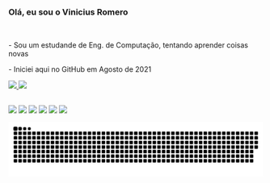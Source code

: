 ### Olá, eu sou o Vinicius Romero  
<br>

<p>- Sou um estudande de Eng. de Computação, tentando aprender coisas novas</p>
<p>- Iniciei aqui no GitHub em Agosto de 2021</p>
  
 <div>
  <a href="https://github.com/Romerozito">
  <img height="180em" src="https://github-readme-stats.vercel.app/api?username=Romerozito&show_icons=true&theme=dracula&include_all_commits=true&count_private=true"/>
  <img height="180em" src="https://github-readme-stats.vercel.app/api/top-langs/?username=Romerozito&layout=compact&langs_count=7&theme=dracula"/>
</div>
    
  ##
 
<div> 
    <a href="https://instagram.com/vinicius_romero_" target="_blank"><img src="https://img.shields.io/badge/-Instagram-%23E4405F?style=for-the-badge&logo=instagram&logoColor=white" target="_blank"></a>
 	<a href="https://www.twitch.tv/Romerozito" target="_blank"><img src="https://img.shields.io/badge/Twitch-9146FF?style=for-the-badge&logo=twitch&logoColor=white" target="_blank"></a>
 <a href="https://discord.gg/WQmVcXZ27G" target="_blank"><img src="https://img.shields.io/badge/Discord-7289DA?style=for-the-badge&logo=discord&logoColor=white" target="_blank"></a> 
  <a href = "mailto:romerozitor@gmail.com"><img src="https://img.shields.io/badge/-Gmail-%23333?style=for-the-badge&logo=gmail&logoColor=white" target="_blank"></a>
  <a href="https://www.linkedin.com/in/vinicius-de-name-romero/" target="_blank"><img src="https://img.shields.io/badge/-LinkedIn-%230077B5?style=for-the-badge&logo=linkedin&logoColor=white" target="_blank"></a> 
  <a href="https://www.youtube.com/channel/UC23j6goOw52CY3be2nqxPVg" target="_blank"><img src="https://img.shields.io/badge/YouTube-FF0000?style=for-the-badge&logo=youtube&logoColor=white" target="_blank"></a>
 
  ![Snake animation](https://github.com/Romerozito/Romerozito/blob/output/github-contribution-grid-snake.svg)
 
</div>
